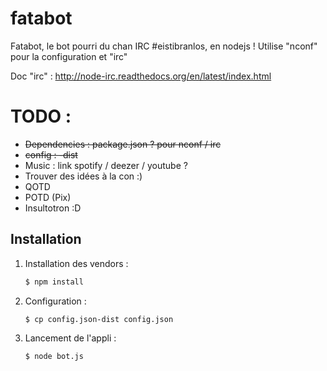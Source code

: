 fatabot
=======

Fatabot, le bot pourri du chan IRC #eistibranlos, en nodejs !
Utilise "nconf" pour la configuration et "irc"

Doc "irc" : http://node-irc.readthedocs.org/en/latest/index.html


TODO :
==============

- <del>Dependencies : package.json ? pour nconf / irc</del>
- <del>config : -dist</del>
- Music : link spotify / deezer / youtube ?
- Trouver des idées à la con :)
- QOTD
- POTD (Pix)
- Insultotron :D



Installation
--------------------

1. Installation des vendors :

    ``` sh
    $ npm install
    ```

3. Configuration :

    ``` sh
    $ cp config.json-dist config.json
    ```

3. Lancement de l'appli :

    ``` sh
    $ node bot.js
    ```

